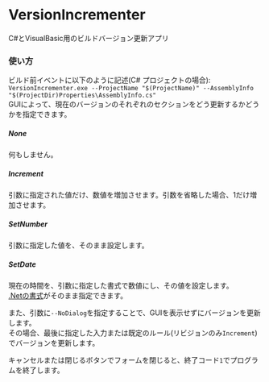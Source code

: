 # VersionIncrementer
C#とVisualBasic用のビルドバージョン更新アプリ
### 使い方
ビルド前イベントに以下のように記述(C# プロジェクトの場合):  
`VersionIncrementer.exe --ProjectName "$(ProjectName)" --AssemblyInfo "$(ProjectDir)Properties\AssemblyInfo.cs"`  
GUIによって、現在のバージョンのそれぞれのセクションをどう更新するかどうかを指定できます。  
##### None
何もしません。
##### Increment
引数に指定された値だけ、数値を増加させます。引数を省略した場合、1だけ増加させます。
##### SetNumber
引数に指定した値を、そのまま設定します。
##### SetDate
現在の時間を、引数に指定した書式で数値にし、その値を設定します。  
[.Netの書式](https://dobon.net/vb/dotnet/string/datetimeformat.html)がそのまま指定できます。  
  
また、引数に`--NoDialog`を指定することで、GUIを表示せずにバージョンを更新します。  
その場合、最後に指定した入力または既定のルール(リビジョンのみ`Increment`)でバージョンを更新します。  
  
キャンセルまたは閉じるボタンでフォームを閉じると、終了コード`1`でプログラムを終了します。
